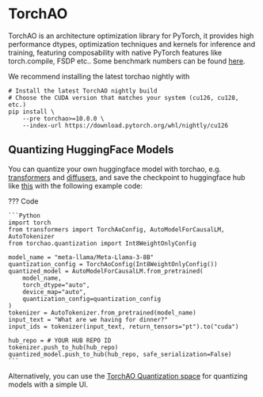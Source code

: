 # TorchAO

TorchAO is an architecture optimization library for PyTorch, it provides high performance dtypes, optimization techniques and kernels for inference and training, featuring composability with native PyTorch features like torch.compile, FSDP etc.. Some benchmark numbers can be found [here](https://github.com/pytorch/ao/tree/main/torchao/quantization#benchmarks).

We recommend installing the latest torchao nightly with

```console
# Install the latest TorchAO nightly build
# Choose the CUDA version that matches your system (cu126, cu128, etc.)
pip install \
    --pre torchao>=10.0.0 \
    --index-url https://download.pytorch.org/whl/nightly/cu126
```

## Quantizing HuggingFace Models
You can quantize your own huggingface model with torchao, e.g. [transformers](https://huggingface.co/docs/transformers/main/en/quantization/torchao) and [diffusers](https://huggingface.co/docs/diffusers/en/quantization/torchao), and save the checkpoint to huggingface hub like [this](https://huggingface.co/jerryzh168/llama3-8b-int8wo) with the following example code:

??? Code

    ```Python
    import torch
    from transformers import TorchAoConfig, AutoModelForCausalLM, AutoTokenizer
    from torchao.quantization import Int8WeightOnlyConfig

    model_name = "meta-llama/Meta-Llama-3-8B"
    quantization_config = TorchAoConfig(Int8WeightOnlyConfig())
    quantized_model = AutoModelForCausalLM.from_pretrained(
        model_name,
        torch_dtype="auto",
        device_map="auto",
        quantization_config=quantization_config
    )
    tokenizer = AutoTokenizer.from_pretrained(model_name)
    input_text = "What are we having for dinner?"
    input_ids = tokenizer(input_text, return_tensors="pt").to("cuda")

    hub_repo = # YOUR HUB REPO ID
    tokenizer.push_to_hub(hub_repo)
    quantized_model.push_to_hub(hub_repo, safe_serialization=False)
    ```

Alternatively, you can use the [TorchAO Quantization space](https://huggingface.co/spaces/medmekk/TorchAO_Quantization) for quantizing models with a simple UI.
